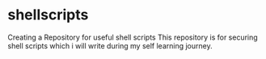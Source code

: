 # shellscripts
Creating a Repository for useful shell scripts
This repository is for securing shell scripts which i will write during my self learning journey.
